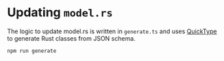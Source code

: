 # Updating `model.rs`

The logic to update model.rs is written in `generate.ts` and uses [QuickType](https://github.com/glideapps/quicktype) to generate Rust classes from JSON schema.

```bash
npm run generate
```
